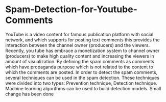 # Spam-Detection-for-Youtube-Comments
YouTube is a video content for famous publication platform with social network, and which supports for posting text comments this provides the interaction between the channel owner (producers) and the viewers. Recently, you tube has embrace a monetization system to channel owner (producers) to make high quality content and increasing the viewers in amount of visualization. By defining the spam comments as comments which have propaganda purpose which is not related to the content to which the comments are posted. In order to detect the spam comments, several techniques can be used in the spam detection. These techniques were divided into two types: Prevention technique, Detection technique. Machine learning algorithms can be used to build detection models.
Small change has been done
